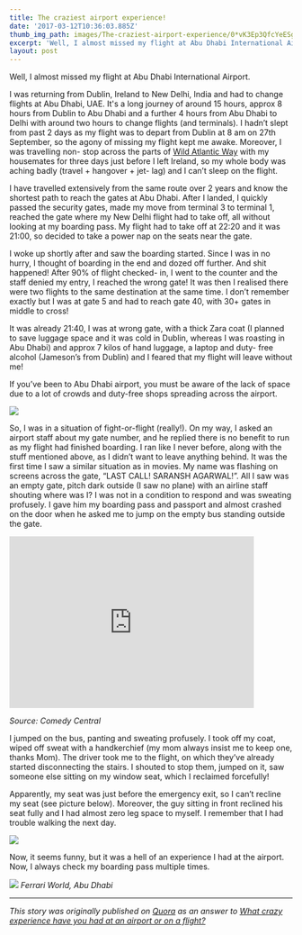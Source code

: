 ```yaml
---
title: The craziest airport experience!
date: '2017-03-12T10:36:03.885Z'
thumb_img_path: images/The-craziest-airport-experience/0*vK3Ep3QfcYeESgZL..jpg
excerpt: 'Well, I almost missed my flight at Abu Dhabi International Airport.'
layout: post
---
```

Well, I almost missed my flight at Abu Dhabi International Airport.

I was returning from Dublin, Ireland to New Delhi, India and had to change flights at Abu Dhabi, UAE. It's a long journey of around 15 hours, approx 8 hours from Dublin to Abu Dhabi and a further 4 hours from Abu Dhabi to Delhi with around two hours to change flights (and terminals). I hadn’t slept from past 2 days as my flight was to depart from Dublin at 8 am on 27th September, so the agony of missing my flight kept me awake. Moreover, I was travelling non- stop across the parts of [Wild Atlantic Way](http://www.wildatlanticway.com/home) with my housemates for three days just before I left Ireland, so my whole body was aching badly (travel + hangover + jet- lag) and I can’t sleep on the flight.

I have travelled extensively from the same route over 2 years and know the shortest path to reach the gates at Abu Dhabi. After I landed, I quickly passed the security gates, made my move from terminal 3 to terminal 1, reached the gate where my New Delhi flight had to take off, all without looking at my boarding pass. My flight had to take off at 22:20 and it was 21:00, so decided to take a power nap on the seats near the gate.

I woke up shortly after and saw the boarding started. Since I was in no hurry, I thought of boarding in the end and dozed off further. And shit happened! After 90% of flight checked- in, I went to the counter and the staff denied my entry, I reached the wrong gate! It was then I realised there were two flights to the same destination at the same time. I don’t remember exactly but I was at gate 5 and had to reach gate 40, with 30+ gates in middle to cross!

It was already 21:40, I was at wrong gate, with a thick Zara coat (I planned to save luggage space and it was cold in Dublin, whereas I was roasting in Abu Dhabi) and approx 7 kilos of hand luggage, a laptop and duty- free alcohol (Jameson’s from Dublin) and I feared that my flight will leave without me!


If you’ve been to Abu Dhabi airport, you must be aware of the lack of space due to a lot of crowds and duty-free shops spreading across the airport.

![](/images/The-craziest-airport-experience/0*vK3Ep3QfcYeESgZL..jpg)

So, I was in a situation of fight-or-flight (really!). On my way, I asked an airport staff about my gate number, and he replied there is no benefit to run as my flight had finished boarding. I ran like I never before, along with the stuff mentioned above, as I didn’t want to leave anything behind. It was the first time I saw a similar situation as in movies. My name was flashing on screens across the gate, “LAST CALL! SARANSH AGARWAL!”. All I saw was an empty gate, pitch dark outside (I saw no plane) with an airline staff shouting where was I? I was not in a condition to respond and was sweating profusely. I gave him my boarding pass and passport and almost crashed on the door when he asked me to jump on the empty bus standing outside the gate.

<iframe src="https://giphy.com/embed/3o6ZtcTC2PFZqbc6JO/twitter/iframe" width="435" height="305" frameborder="0" scrolling="no"></iframe>

_Source: Comedy Central_

I jumped on the bus, panting and sweating profusely. I took off my coat, wiped off sweat with a handkerchief (my mom always insist me to keep one, thanks Mom). The driver took me to the flight, on which they’ve already started disconnecting the stairs. I shouted to stop them, jumped on it, saw someone else sitting on my window seat, which I reclaimed forcefully!

Apparently, my seat was just before the emergency exit, so I can’t recline my seat (see picture below). Moreover, the guy sitting in front reclined his seat fully and I had almost zero leg space to myself. I remember that I had trouble walking the next day.

![](/images/The-craziest-airport-experience/0*AaYkJbhwCwD20124..jpg)

Now, it seems funny, but it was a hell of an experience I had at the airport. Now, I always check my boarding pass multiple times.

![](/images/The-craziest-airport-experience/1*iddjWMsxG2953--EjawZvw.jpeg)
_Ferrari World, Abu Dhabi_

* * *

*This story was originally published on* [*Quora*](https://www.quora.com/What-crazy-experience-have-you-had-at-an-airport-or-on-a-flight/answer/Saransh-Agarwal-2) *as an answer to* [*What crazy experience have you had at an airport or on a flight?*](https://www.quora.com/What-crazy-experience-have-you-had-at-an-airport-or-on-a-flight)
